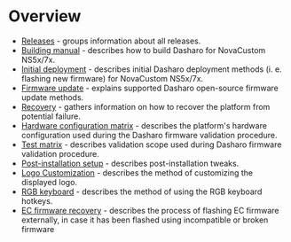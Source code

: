 # Overview

* [Releases](releases.md) - groups information about all releases.
* [Building manual](building-manual.md) - describes how to build Dasharo for
    NovaCustom NS5x/7x.
* [Initial deployment](initial-deployment.md) - describes initial Dasharo
    deployment methods (i. e. flashing new firmware) for NovaCustom NS5x/7x.
* [Firmware update](firmware-update.md) - explains supported Dasharo open-source
    firmware update methods.
* [Recovery](recovery.md) - gathers information on how to recover the platform
    from potential failure.
* [Hardware configuration matrix](hardware-matrix.md) - describes the platform's
    hardware configuration used during the Dasharo firmware validation
    procedure.
* [Test matrix](test-matrix.md) - describes validation scope used during
    Dasharo firmware validation procedure.
* [Post-installation setup](post_install.md) - describes post-installation
    tweaks.
* [Logo Customization](../../common-coreboot-docs/custom_logo.md) - describes
    the method of customizing the displayed logo.
* [RGB keyboard](rgb_keyboard.md) - describes the method of using the RGB
    keyboard hotkeys.
* [EC firmware recovery](ec-recovery.md) - describes the process of flashing
    EC firmware externally, in case it has been flashed using incompatible
    or broken firmware
